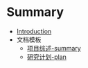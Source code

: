 # Summary

* [Introduction](README.md)
* 文档模板
  * [项目综述-summary](项目综述-summary.md)
  * [研究计划-plan](研究计划-plan.md)

